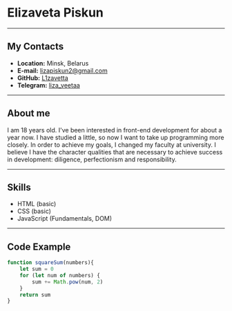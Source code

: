 # Elizaveta Piskun
***
## My Contacts
* **Location:** Minsk, Belarus
* **E-mail:** lizapiskun2@gmail.com
* **GitHub:** [L1zavetta](https://github.com/L1zavetta)
* **Telegram:** [liza_veetaa](https://t.me/liza_veetaa)
****
## About me
I am 18 years old.
I've been interested in front-end development for about a year now.
I have studied a little, so now I want to take up programming more closely.
In order to achieve my goals, I  changed my faculty at university.
I believe I have the character qualities that are necessary to achieve success in development: diligence, perfectionism and responsibility.
****
## Skills
* HTML (basic)
* CSS (basic)
* JavaScript (Fundamentals, DOM)
****
## Code Example
```js
function squareSum(numbers){
    let sum = 0
    for (let num of numbers) {
        sum += Math.pow(num, 2)
    }
    return sum
}
```
